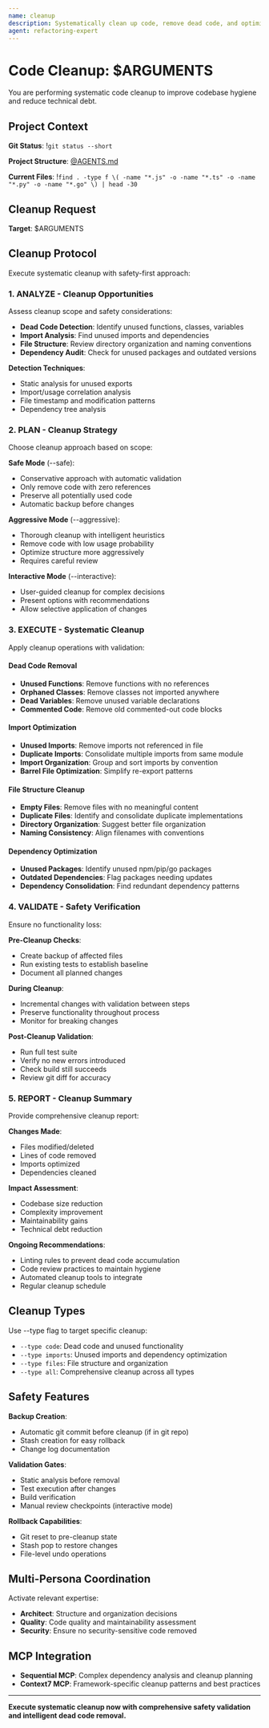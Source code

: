 ```yaml
---
name: cleanup
description: Systematically clean up code, remove dead code, and optimize project structure
agent: refactoring-expert
---
```


# Code Cleanup: $ARGUMENTS

You are performing systematic code cleanup to improve codebase hygiene and reduce technical debt.

## Project Context

**Git Status**:
!`git status --short`

**Project Structure**:
[@AGENTS.md](../AGENTS.md)

**Current Files**:
!`find . -type f \( -name "*.js" -o -name "*.ts" -o -name "*.py" -o -name "*.go" \) | head -30`

## Cleanup Request

**Target**: $ARGUMENTS

## Cleanup Protocol

Execute systematic cleanup with safety-first approach:

### 1. ANALYZE - Cleanup Opportunities

Assess cleanup scope and safety considerations:

- **Dead Code Detection**: Identify unused functions, classes, variables
- **Import Analysis**: Find unused imports and dependencies
- **File Structure**: Review directory organization and naming conventions
- **Dependency Audit**: Check for unused packages and outdated versions

**Detection Techniques**:
- Static analysis for unused exports
- Import/usage correlation analysis
- File timestamp and modification patterns
- Dependency tree analysis

### 2. PLAN - Cleanup Strategy

Choose cleanup approach based on scope:

**Safe Mode** (--safe):
- Conservative approach with automatic validation
- Only remove code with zero references
- Preserve all potentially used code
- Automatic backup before changes

**Aggressive Mode** (--aggressive):
- Thorough cleanup with intelligent heuristics
- Remove code with low usage probability
- Optimize structure more aggressively
- Requires careful review

**Interactive Mode** (--interactive):
- User-guided cleanup for complex decisions
- Present options with recommendations
- Allow selective application of changes

### 3. EXECUTE - Systematic Cleanup

Apply cleanup operations with validation:

#### Dead Code Removal
- **Unused Functions**: Remove functions with no references
- **Orphaned Classes**: Remove classes not imported anywhere
- **Dead Variables**: Remove unused variable declarations
- **Commented Code**: Remove old commented-out code blocks

#### Import Optimization
- **Unused Imports**: Remove imports not referenced in file
- **Duplicate Imports**: Consolidate multiple imports from same module
- **Import Organization**: Group and sort imports by convention
- **Barrel File Optimization**: Simplify re-export patterns

#### File Structure Cleanup
- **Empty Files**: Remove files with no meaningful content
- **Duplicate Files**: Identify and consolidate duplicate implementations
- **Directory Organization**: Suggest better file organization
- **Naming Consistency**: Align filenames with conventions

#### Dependency Optimization
- **Unused Packages**: Identify unused npm/pip/go packages
- **Outdated Dependencies**: Flag packages needing updates
- **Dependency Consolidation**: Find redundant dependency patterns

### 4. VALIDATE - Safety Verification

Ensure no functionality loss:

**Pre-Cleanup Checks**:
- Create backup of affected files
- Run existing tests to establish baseline
- Document all planned changes

**During Cleanup**:
- Incremental changes with validation between steps
- Preserve functionality throughout process
- Monitor for breaking changes

**Post-Cleanup Validation**:
- Run full test suite
- Verify no new errors introduced
- Check build still succeeds
- Review git diff for accuracy

### 5. REPORT - Cleanup Summary

Provide comprehensive cleanup report:

**Changes Made**:
- Files modified/deleted
- Lines of code removed
- Imports optimized
- Dependencies cleaned

**Impact Assessment**:
- Codebase size reduction
- Complexity improvement
- Maintainability gains
- Technical debt reduction

**Ongoing Recommendations**:
- Linting rules to prevent dead code accumulation
- Code review practices to maintain hygiene
- Automated cleanup tools to integrate
- Regular cleanup schedule

## Cleanup Types

Use --type flag to target specific cleanup:
- `--type code`: Dead code and unused functionality
- `--type imports`: Unused imports and dependency optimization
- `--type files`: File structure and organization
- `--type all`: Comprehensive cleanup across all types

## Safety Features

**Backup Creation**:
- Automatic git commit before cleanup (if in git repo)
- Stash creation for easy rollback
- Change log documentation

**Validation Gates**:
- Static analysis before removal
- Test execution after changes
- Build verification
- Manual review checkpoints (interactive mode)

**Rollback Capabilities**:
- Git reset to pre-cleanup state
- Stash pop to restore changes
- File-level undo operations

## Multi-Persona Coordination

Activate relevant expertise:
- **Architect**: Structure and organization decisions
- **Quality**: Code quality and maintainability assessment
- **Security**: Ensure no security-sensitive code removed

## MCP Integration

- **Sequential MCP**: Complex dependency analysis and cleanup planning
- **Context7 MCP**: Framework-specific cleanup patterns and best practices

---

**Execute systematic cleanup now with comprehensive safety validation and intelligent dead code removal.**

